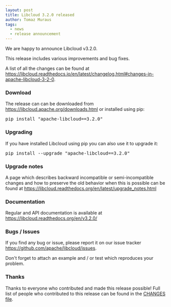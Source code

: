 ```yaml
---
layout: post
title: Libcloud 3.2.0 released
author: Tomaz Muraus
tags:
  - news
  - release announcement
---
```


We are happy to announce Libcloud v3.2.0.

This release includes various improvements and bug fixes.

A list of all the changes can be found at
<https://libcloud.readthedocs.io/en/latest/changelog.html#changes-in-apache-libcloud-3-2-0>.

### Download

The release can can be downloaded from
<https://libcloud.apache.org/downloads.html> or installed using pip:

<pre>
pip install "apache-libcloud==3.2.0"
</pre>

### Upgrading

If you have installed Libcloud using pip you can also use it to upgrade it:

<pre>
pip install --upgrade "apache-libcloud==3.2.0"
</pre>

### Upgrade notes

A page which describes backward incompatible or semi-incompatible
changes and how to preserve the old behavior when this is possible
can be found at <https://libcloud.readthedocs.org/en/latest/upgrade_notes.html>

### Documentation

Regular and API documentation is available at <https://libcloud.readthedocs.org/en/v3.2.0/>

### Bugs / Issues

If you find any bug or issue, please report it on our issue tracker
<https://github.com/apache/libcloud/issues>.

Don't forget to attach an example and / or test which reproduces your
problem.

### Thanks

Thanks to everyone who contributed and made this release possible! Full
list of people who contributed to this release can be found in the
[CHANGES file][1].

[1]: https://libcloud.readthedocs.org/en/v3.2.0/changelog.html
